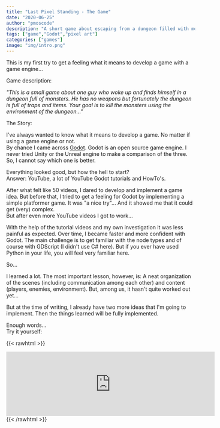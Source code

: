 ```yaml
---
title: "Last Pixel Standing - The Game"
date: "2020-06-25"
author: "pmoscode"
description: "A short game about escaping from a dungeon filled with monsters."
tags: ["game","Godot","pixel art"]
categories: ["games"]
image: "img/intro.png"
---
```


This is my first try to get a feeling what it means to develop a game with a game engine...

<!--more-->

Game description:

_"This is a small game about one guy who woke up and finds himself in a dungeon full of monsters.
He has no weapons but fortunately the dungeon is full of traps and items.
Your goal is to kill the monsters using the environment of the dungeon..."_

The Story:

I've always wanted to know what it means to develop a game. No matter if using a game engine or not.  
By chance I came across [Godot](https://godotengine.org/). Godot is an open source game engine.
I never tried Unity or the Unreal engine to make a comparison of the three. So, I cannot say which one is better.

Everything looked good, but how the hell to start?  
Answer: YouTube, a lot of YouTube Godot tutorials and HowTo's.

After what felt like 50 videos, I dared to develop and implement a game idea.
But before that, I tried to get a feeling for Godot by implementing a simple platformer game.
It was "a nice try"... And it showed me that it could get (very) complex.  
But after even more YouTube videos I got to work...

With the help of the tutorial videos and my own investigation it was less painful as expected.
Over time, I became faster and more confident with Godot. The main challenge is to get familiar with the node types and
of course with GDScript (I didn't use C# here). But if you ever have used Python in your life, you will feel very familiar here.

So...

I learned a lot. The most important lesson, however, is:
A neat organization of the scenes (including communication among each other) and content (players, enemies, environment).
But, among us, it hasn't quite worked out yet...

But at the time of writing, I already have two more ideas that I'm going to implement. Then the things learned will be fully implemented.

Enough words...  
Try it yourself:

{{< rawhtml >}}
<iframe src="https://itch.io/embed/636892?border_width=3" width="556" height="171" frameborder="0"><a href="https://pmoscode.itch.io/last-pixel-standing">Last Pixel Standing by pmoscode</a></iframe>
{{< /rawhtml >}}
